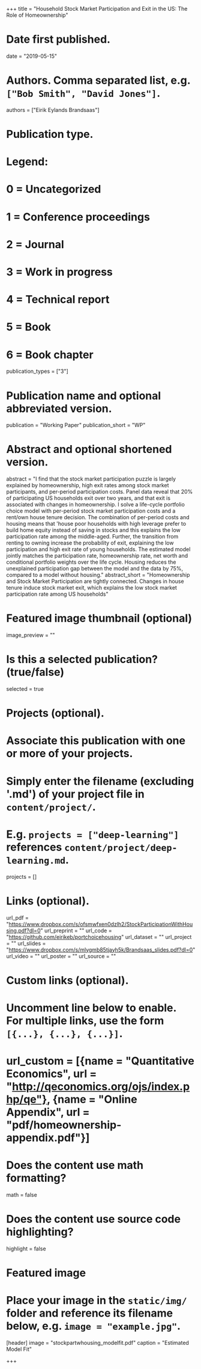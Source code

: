 +++
title = "Household Stock Market Participation and Exit in the US: The Role of Homeownership"

# Date first published.
date = "2019-05-15"

# Authors. Comma separated list, e.g. `["Bob Smith", "David Jones"]`.
authors = ["Eirik Eylands Brandsaas"]

# Publication type.
# Legend:
# 0 = Uncategorized
# 1 = Conference proceedings
# 2 = Journal
# 3 = Work in progress
# 4 = Technical report
# 5 = Book
# 6 = Book chapter
publication_types = ["3"]

# Publication name and optional abbreviated version.
publication = "Working Paper"
publication_short = "WP"

# Abstract and optional shortened version.
abstract = "I find that the stock market participation puzzle is largely explained by homeownership, high exit rates among stock market participants, and per-period participation costs. Panel data reveal that 20% of participating US households exit over two years, and that exit is associated with changes in homeownership. I solve a life-cycle portfolio choice model  with per-period stock market participation costs and a rent/own house tenure decision. The combination of per-period costs and housing means that 'house poor households with high leverage prefer to build home equity instead of saving in stocks and this explains the low participation rate among the middle-aged. Further, the transition from renting to owning increase the probability of exit, explaining the low participation and high exit rate of young households. The estimated model jointly matches the participation rate, homeownership rate, net worth and conditional portfolio weights over the life cycle. Housing reduces the unexplained participation gap between the model and the data by 75%, compared to a model without housing."
abstract_short = "Homeownership and Stock Market Participation are tightly connected. Changes in house tenure induce stock market exit, which explains the low stock market participation rate among US households"

# Featured image thumbnail (optional)
image_preview = ""

# Is this a selected publication? (true/false)
selected = true

# Projects (optional).
#   Associate this publication with one or more of your projects.
#   Simply enter the filename (excluding '.md') of your project file in `content/project/`.
#   E.g. `projects = ["deep-learning"]` references `content/project/deep-learning.md`.
projects = []

# Links (optional).
url_pdf = "https://www.dropbox.com/s/ofsmwfxen0dzlh2/StockParticipationWithHousing.pdf?dl=0"
url_preprint = ""
url_code = "https://github.com/eirikeb/portchoicehousing"
url_dataset = ""
url_project = ""
url_slides = "https://www.dropbox.com/s/mlygmb85tjayh5k/Brandsaas_slides.pdf?dl=0"
url_video = ""
url_poster = ""
url_source = ""

# Custom links (optional).
#   Uncomment line below to enable. For multiple links, use the form `[{...}, {...}, {...}]`.
# url_custom = [{name = "Quantitative Economics", url = "http://qeconomics.org/ojs/index.php/qe"}, {name = "Online Appendix", url = "pdf/homeownership-appendix.pdf"}]

# Does the content use math formatting?
math = false

# Does the content use source code highlighting?
highlight = false

# Featured image
# Place your image in the `static/img/` folder and reference its filename below, e.g. `image = "example.jpg"`.
[header]
image = "stockpartwhousing_modelfit.pdf"
caption = "Estimated Model Fit"

+++
